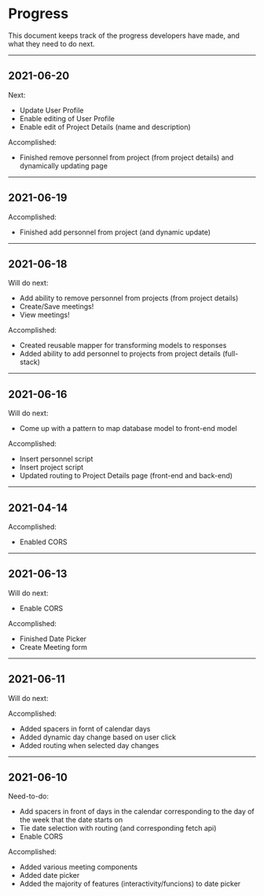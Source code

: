 # Progress

This document keeps track of the progress developers have made, and what they need to do next.

---

## 2021-06-20

Next:

- Update User Profile
- Enable editing of User Profile
- Enable edit of Project Details (name and description)

Accomplished:

- Finished remove personnel from project (from project details) and dynamically updating page

---

## 2021-06-19

Accomplished:

- Finished add personnel from project (and dynamic update)

---

## 2021-06-18

Will do next:

- Add ability to remove personnel from projects (from project details)
- Create/Save meetings!
- View meetings!

Accomplished:

- Created reusable mapper for transforming models to responses
- Added ability to add personnel to projects from project details (full-stack)

---

## 2021-06-16

Will do next:

- Come up with a pattern to map database model to front-end model

Accomplished:

- Insert personnel script
- Insert project script
- Updated routing to Project Details page (front-end and back-end)

---

## 2021-04-14

Accomplished:

- Enabled CORS

---

## 2021-06-13

Will do next:

- Enable CORS

Accomplished:

- Finished Date Picker
- Create Meeting form

---

## 2021-06-11

Will do next:

Accomplished:

- Added spacers in fornt of calendar days
- Added dynamic day change based on user click
- Added routing when selected day changes

---

## 2021-06-10

Need-to-do:

- Add spacers in front of days in the calendar corresponding to the day of the week that the date starts on
- Tie date selection with routing (and corresponding fetch api)
- Enable CORS

Accomplished:

- Added various meeting components
- Added date picker
- Added the majority of features (interactivity/funcions) to date picker
